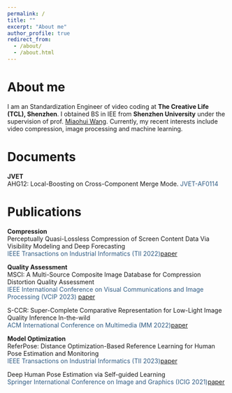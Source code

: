 ```yaml
---
permalink: /
title: ""
excerpt: "About me"
author_profile: true
redirect_from: 
  - /about/
  - /about.html
---
```



About me
======
I am an Standardization Engineer of video coding at **The Creative Life (TCL), Shenzhen**. 
I obtained BS in IEE from **Shenzhen University** under the supervision of prof. [Miaohui Wang](https://charwill.github.io/).
Currently, my recent interests include video compression, image processing and machine learning.

Documents
======
**JVET**<br>
AHG12: Local-Boosting on Cross-Component Merge Mode.
<span style="color: #305C84">JVET-AF0114</span> <br>

Publications
======
**Compression**<br>
Perceptually Quasi-Lossless Compression of Screen Content Data Via Visibility Modeling and Deep Forecasting<br>
<span style="color: #305C84"> IEEE Transactions on Industrial Informatics (TII 2022)</span>[paper](https://ieeexplore.ieee.org/abstract/document/9669109)<br> 

**Quality Assessment**<br>
MSCI: A Multi-Source Composite Image Database for Compression Distortion Quality Assessment<br>
<span style="color: #305C84"> IEEE International Conference on Visual Communications and Image Processing (VCIP 2023)</span> [paper](https://ieeexplore.ieee.org/abstract/document/10008864)<br> 

S-CCR: Super-Complete Comparative Representation for Low-Light Image Quality Inference In-the-wild<br>
<span style="color: #305C84"> ACM International Conference on Multimedia (MM 2022)</span>[paper](https://dl.acm.org/doi/abs/10.1145/3503161.35480833)<br> 

**Model Optimization**<br>
ReferPose: Distance Optimization-Based Reference Learning for Human Pose Estimation and Monitoring<br>
<span style="color: #305C84"> IEEE Transactions on Industrial Informatics (TII 2023)</span>[paper](https://ieeexplore.ieee.org/abstract/document/10297567)<br> 

Deep Human Pose Estimation via Self-guided Learning<br>
<span style="color: #305C84"> Springer International Conference on Image and Graphics (ICIG 2021)</span>[paper](https://link.springer.com/chapter/10.1007/978-3-030-87358-5_21)<br> 
